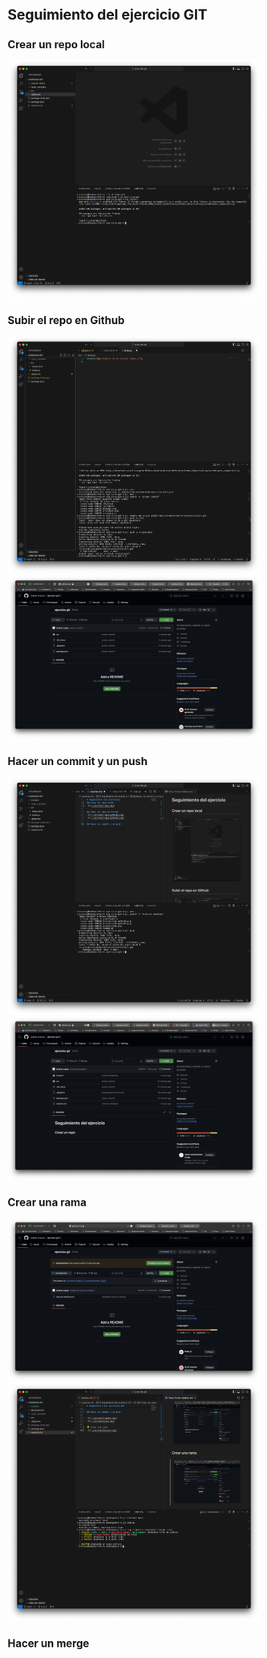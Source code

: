 # Seguimiento del ejercicio GIT

## Crear un repo local

![](./Content/repo.png)

## Subir el repo en Github

![](./Content/repo-github1.png)
![](./Content/repo-github2.png)

## Hacer un commit y un push

![](./Content/commit.png)
![](./Content/push.png)

## Crear una rama

![](./Content/branch.png)
![](./Content/branch2.png)

## Hacer un merge
